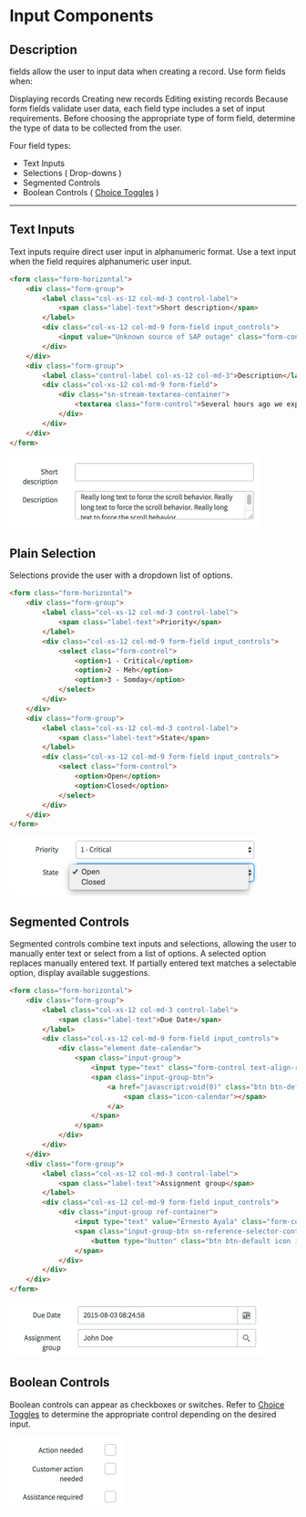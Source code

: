 # Input Components

## Description

fields allow the user to input data when creating a record. Use form fields when:

Displaying records
Creating new records
Editing existing records
Because form fields validate user data, each field type includes a set of input requirements.
Before choosing the appropriate type of form field, determine the type of data to be collected from the user.

Four field types:

* Text Inputs
* Selections ( Drop-downs )
* Segmented Controls
* Boolean Controls ( [Choice Toggles]() )

---

## Text Inputs
Text inputs require direct user input in alphanumeric format. Use a text input when the field requires alphanumeric user input.
```HTML
<form class="form-horizontal">
	<div class="form-group">
		<label class="col-xs-12 col-md-3 control-label">
			<span class="label-text">Short description</span>
		</label>
		<div class="col-xs-12 col-md-9 form-field input_controls">
			<input value="Unknown source of SAP outage" class="form-control" />
		</div>
	</div>
	<div class="form-group">
		<label class="control-label col-xs-12 col-md-3">Description</label>
		<div class="col-xs-12 col-md-9 form-field">
			<div class="sn-stream-textarea-container">
				<textarea class="form-control">Several hours ago we experienced a flood of incidents related to various SAP applications. It has been determined that there is an outage of unknown origin. We are performing root cause analysis.</textarea>
			</div>
		</div>
	</div>
</form>
```
![alt text](../images/input-text.png "Text Inputs")

## Plain Selection
Selections provide the user with a dropdown list of options.

```HTML
<form class="form-horizontal">
	<div class="form-group">
		<label class="col-xs-12 col-md-3 control-label">
			<span class="label-text">Priority</span>
		</label>
		<div class="col-xs-12 col-md-9 form-field input_controls">
			<select class="form-control">
				<option>1 - Critical</option>
				<option>2 - Meh</option>
				<option>3 - Somday</option>
			</select>
		</div>
	</div>
	<div class="form-group">
		<label class="col-xs-12 col-md-3 control-label">
			<span class="label-text">State</span>
		</label>
		<div class="col-xs-12 col-md-9 form-field input_controls">
			<select class="form-control">
				<option>Open</option>
				<option>Closed</option>
			</select>
		</div>
	</div>
</form>
```
![alt text](../images/input-select.png "Select Inputs")

## Segmented Controls
Segmented controls combine text inputs and selections, allowing the user to manually enter text or select from a list of options. A selected option replaces manually entered text. If partially entered text matches a selectable option, display available suggestions.

```HTML
<form class="form-horizontal">
	<div class="form-group">
		<label class="col-xs-12 col-md-3 control-label">
			<span class="label-text">Due Date</span>
		</label>
		<div class="col-xs-12 col-md-9 form-field input_controls">
			<div class="element date-calendar">
				<span class="input-group">
					<input type="text" class="form-control text-align-right-ltr element_reference_input" value="2015-08-03 08:24:58">
					<span class="input-group-btn">
						<a href="javascript:void(0)" class="btn btn-default btn-ref">
							<span class="icon-calendar"></span>
						</a>
					</span>
				</span>
			</div>
		</div>
	</div>
	<div class="form-group">
		<label class="col-xs-12 col-md-3 control-label">
			<span class="label-text">Assignment group</span>
		</label>
		<div class="col-xs-12 col-md-9 form-field input_controls">
			<div class="input-group ref-container">
				<input type="text" value="Ernesto Ayala" class="form-control element_reference_input">
				<span class="input-group-btn sn-reference-selector-container input-group-btn">
					<button type="button" class="btn btn-default icon icon-search"></button>
				</span>
			</div>
		</div>
	</div>
</form>
```
![alt text](../images/input-segmented.png "Segmented Inputs")

## Boolean Controls
Boolean controls can appear as checkboxes or switches. Refer to [Choice Toggles]() to determine the appropriate control depending on the desired input.

![alt text](../images/input-checkboxes.png "Checkbox Inputs")